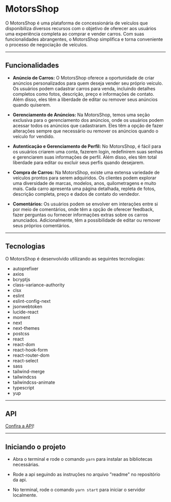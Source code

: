 # MotorsShop

O MotorsShop é uma plataforma de concessionária de veículos que disponibiliza diversos recursos com o objetivo de oferecer aos usuários uma experiência completa ao comprar e vender carros. Com suas funcionalidades abrangentes, o MotorsShop simplifica e torna conveniente o processo de negociação de veículos.

---

## Funcionalidades

- **Anúncio de Carros:** O MotorsShop oferece a oportunidade de criar anúncios personalizados para quem deseja vender seu próprio veículo. Os usuários podem cadastrar carros para venda, incluindo detalhes completos como fotos, descrição, preço e informações de contato. Além disso, eles têm a liberdade de editar ou remover seus anúncios quando quiserem.

- **Gerenciamento de Anúncios:** Na MotorsShop, temos uma seção exclusiva para o gerenciamento dos anúncios, onde os usuários podem acessar todos os anúncios que cadastraram. Eles têm a opção de fazer alterações sempre que necessário ou remover os anúncios quando o veículo for vendido.

- **Autenticação e Gerenciamento de Perfil:** No MotorsShop, é fácil para os usuários criarem uma conta, fazerem login, redefinirem suas senhas e gerenciarem suas informações de perfil. Além disso, eles têm total liberdade para editar ou excluir seus perfis quando desejarem.

- **Compra de Carros:** Na MotorsShop, existe uma extensa variedade de veículos prontos para serem adquiridos. Os clientes podem explorar uma diversidade de marcas, modelos, anos, quilometragens e muito mais. Cada carro apresenta uma página detalhada, repleta de fotos, descrição completa, preço e dados de contato do vendedor.

- **Comentários:** Os usuários podem se envolver em interações entre si por meio de comentários, onde têm a opção de oferecer feedback, fazer perguntas ou fornecer informações extras sobre os carros anunciados. Adicionalmente, têm a possibilidade de editar ou remover seus próprios comentários.

---

## Tecnologias

O MotorsShop é desenvolvido utilizando as seguintes tecnologias:

- autoprefixer
- axios
- bcryptjs
- class-variance-authority
- clsx
- eslint
- eslint-config-next
- jsonwebtoken
- lucide-react
- moment
- next
- next-themes
- postcss
- react
- react-dom
- react-hook-form
- react-router-dom
- react-select
- sass
- tailwind-merge
- tailwindcss
- tailwindcss-animate
- typescript
- yup

---

## API

[Confira a API](https://github.com/grupo12-t14/Kars-api)!

---

## Iniciando o projeto

- Abra o terminal e rode o comando `yarn` para instalar as bibliotecas necessárias.

- Rode a api seguindo as instruções no arquivo "readme" no repositório da api.

- No terminal, rode o comando `yarn start` para iniciar o servidor localmente.
